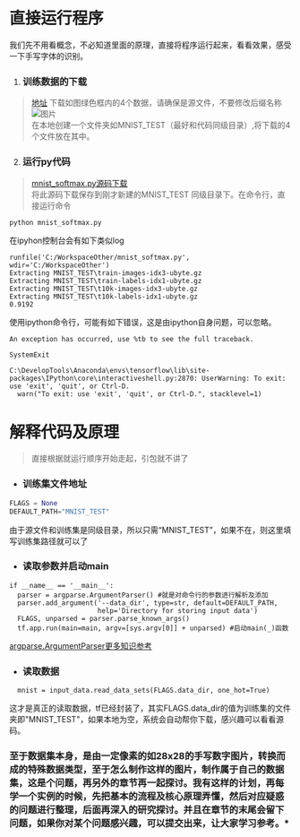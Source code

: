 # 直接运行程序
我们先不用看概念，不必知道里面的原理，直接将程序运行起来，看看效果，感受一下手写字体的识别。
1. ### 训练数据的下载   
> [地址](http://yann.lecun.com/exdb/mnist/) 下载如图绿色框内的4个数据，请确保是源文件，不要修改后缀名称  
![图片](https://github.com/TFStudents/TF/blob/master/Resource/%E8%AE%AD%E7%BB%83%E9%9B%86.png)     
在本地创建一个文件夹如MNIST_TEST（最好和代码同级目录）,将下载的4个文件放在其中。
2. ### 运行py代码  
> [mnist_softmax.py源码下载](...)  
> 将此源码下载保存到刚才新建的MNIST_TEST 同级目录下。在命令行，直接运行命令
 ```
 python mnist_softmax.py 
 ```
在ipyhon控制台会有如下类似log
```
runfile('C:/WorkspaceOther/mnist_softmax.py', wdir='C:/WorkspaceOther')
Extracting MNIST_TEST\train-images-idx3-ubyte.gz
Extracting MNIST_TEST\train-labels-idx1-ubyte.gz
Extracting MNIST_TEST\t10k-images-idx3-ubyte.gz
Extracting MNIST_TEST\t10k-labels-idx1-ubyte.gz
0.9192
```
使用ipython命令行，可能有如下错误，这是由ipython自身问题，可以忽略。
```
An exception has occurred, use %tb to see the full traceback.

SystemExit

C:\DevelopTools\Anaconda\envs\tensorflow\lib\site-packages\IPython\core\interactiveshell.py:2870: UserWarning: To exit: use 'exit', 'quit', or Ctrl-D.
  warn("To exit: use 'exit', 'quit', or Ctrl-D.", stacklevel=1)
```
# 解释代码及原理
> 直接根据就运行顺序开始走起，引包就不讲了 
- ### 训练集文件地址
```python 
FLAGS = None
DEFAULT_PATH="MNIST_TEST"
```
由于源文件和训练集是同级目录，所以只需“MNIST_TEST”，如果不在，则这里填写训练集路径就可以了

- ### 读取参数并启动main
```
if __name__ == '__main__':
  parser = argparse.ArgumentParser() #就是对命令行的参数进行解析及添加
  parser.add_argument('--data_dir', type=str, default=DEFAULT_PATH,
                      help='Directory for storing input data')
  FLAGS, unparsed = parser.parse_known_args()
  tf.app.run(main=main, argv=[sys.argv[0]] + unparsed) #启动main(_)函数
```
[argparse.ArgumentParser更多知识参考](https://docs.python.org/2/howto/argparse.html)     
 
 - ### 读取数据
 ```
   mnist = input_data.read_data_sets(FLAGS.data_dir, one_hot=True)
 ```
 这才是真正的读取数据，tf已经封装了，其实FLAGS.data_dir的值为训练集的文件夹即"MNIST_TEST"，如果本地为空，系统会自动帮你下载，感兴趣可以看看源码。  
### 至于数据集本身，是由一定像素的如28x28的手写数字图片，转换而成的特殊数据类型，至于怎么制作这样的图片，制作属于自己的数据集，这是个问题，再另外的章节再一起探讨。我有这样的计划，再每学一个实例的时候，先把基本的流程及核心原理弄懂，然后对应疑惑的问题进行整理，后面再深入的研究探讨。并且在章节的末尾会留下问题，如果你对某个问题感兴趣，可以提交出来，让大家学习参考。*
 
